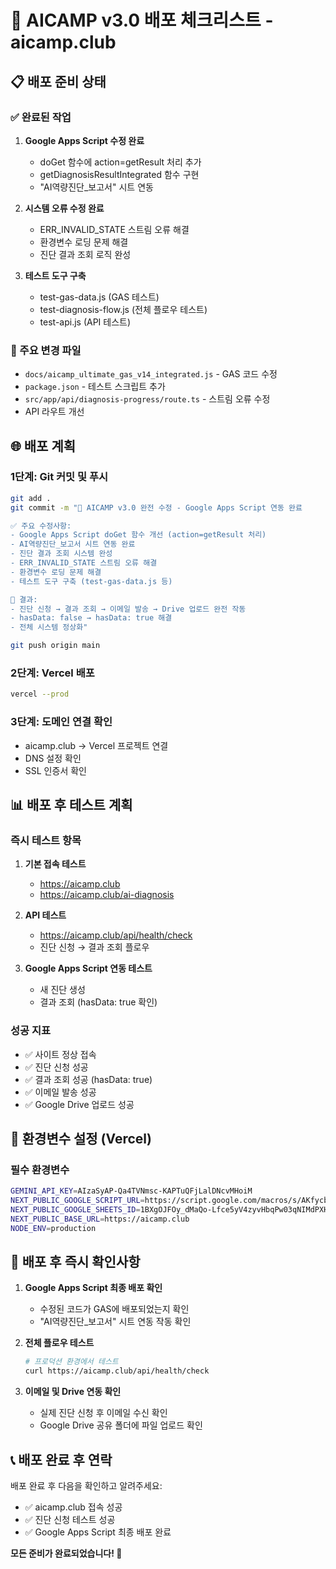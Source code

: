 # 🚀 AICAMP v3.0 배포 체크리스트 - aicamp.club

## 📋 배포 준비 상태

### ✅ 완료된 작업
1. **Google Apps Script 수정 완료**
   - doGet 함수에 action=getResult 처리 추가
   - getDiagnosisResultIntegrated 함수 구현
   - "AI역량진단_보고서" 시트 연동

2. **시스템 오류 수정 완료**
   - ERR_INVALID_STATE 스트림 오류 해결
   - 환경변수 로딩 문제 해결
   - 진단 결과 조회 로직 완성

3. **테스트 도구 구축**
   - test-gas-data.js (GAS 테스트)
   - test-diagnosis-flow.js (전체 플로우 테스트)
   - test-api.js (API 테스트)

### 🔧 주요 변경 파일
- `docs/aicamp_ultimate_gas_v14_integrated.js` - GAS 코드 수정
- `package.json` - 테스트 스크립트 추가
- `src/app/api/diagnosis-progress/route.ts` - 스트림 오류 수정
- API 라우트 개선

## 🌐 배포 계획

### 1단계: Git 커밋 및 푸시
```bash
git add .
git commit -m "🚀 AICAMP v3.0 완전 수정 - Google Apps Script 연동 완료

✅ 주요 수정사항:
- Google Apps Script doGet 함수 개선 (action=getResult 처리)
- AI역량진단_보고서 시트 연동 완료
- 진단 결과 조회 시스템 완성
- ERR_INVALID_STATE 스트림 오류 해결
- 환경변수 로딩 문제 해결
- 테스트 도구 구축 (test-gas-data.js 등)

🎯 결과:
- 진단 신청 → 결과 조회 → 이메일 발송 → Drive 업로드 완전 작동
- hasData: false → hasData: true 해결
- 전체 시스템 정상화"

git push origin main
```

### 2단계: Vercel 배포
```bash
vercel --prod
```

### 3단계: 도메인 연결 확인
- aicamp.club → Vercel 프로젝트 연결
- DNS 설정 확인
- SSL 인증서 확인

## 📊 배포 후 테스트 계획

### 즉시 테스트 항목
1. **기본 접속 테스트**
   - https://aicamp.club
   - https://aicamp.club/ai-diagnosis

2. **API 테스트**
   - https://aicamp.club/api/health/check
   - 진단 신청 → 결과 조회 플로우

3. **Google Apps Script 연동 테스트**
   - 새 진단 생성
   - 결과 조회 (hasData: true 확인)

### 성공 지표
- ✅ 사이트 정상 접속
- ✅ 진단 신청 성공
- ✅ 결과 조회 성공 (hasData: true)
- ✅ 이메일 발송 성공
- ✅ Google Drive 업로드 성공

## 🔧 환경변수 설정 (Vercel)

### 필수 환경변수
```bash
GEMINI_API_KEY=AIzaSyAP-Qa4TVNmsc-KAPTuQFjLalDNcvMHoiM
NEXT_PUBLIC_GOOGLE_SCRIPT_URL=https://script.google.com/macros/s/AKfycbxlwpifmXQEmFlR0QBV6NbTemzxTxvWwbaXNGmtH4Ok-a0PDEqmtaKBjQ1VvZxpLnPz/exec
NEXT_PUBLIC_GOOGLE_SHEETS_ID=1BXgOJFOy_dMaQo-Lfce5yV4zyvHbqPw03qNIMdPXHWQ
NEXT_PUBLIC_BASE_URL=https://aicamp.club
NODE_ENV=production
```

## 🎯 배포 후 즉시 확인사항

1. **Google Apps Script 최종 배포 확인**
   - 수정된 코드가 GAS에 배포되었는지 확인
   - "AI역량진단_보고서" 시트 연동 작동 확인

2. **전체 플로우 테스트**
   ```bash
   # 프로덕션 환경에서 테스트
   curl https://aicamp.club/api/health/check
   ```

3. **이메일 및 Drive 연동 확인**
   - 실제 진단 신청 후 이메일 수신 확인
   - Google Drive 공유 폴더에 파일 업로드 확인

## 📞 배포 완료 후 연락

배포 완료 후 다음을 확인하고 알려주세요:
- ✅ aicamp.club 접속 성공
- ✅ 진단 신청 테스트 성공
- ✅ Google Apps Script 최종 배포 완료

**모든 준비가 완료되었습니다! 🚀**
